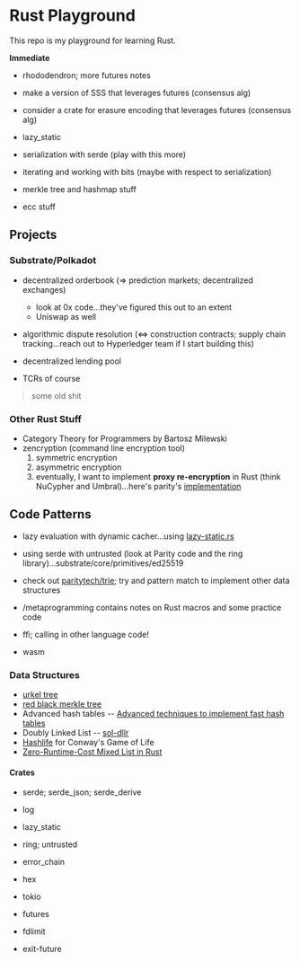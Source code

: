 # Rust Playground

This repo is my playground for learning Rust.

**Immediate**
* rhododendron; more futures notes
* make a version of SSS that leverages futures (consensus alg)
* consider a crate for erasure encoding that leverages futures (consensus alg)

* lazy_static
* serialization with serde (play with this more)
* iterating and working with bits (maybe with respect to serialization)
* merkle tree and hashmap stuff
* ecc stuff

## Projects

### Substrate/Polkadot

* decentralized orderbook (=> prediction markets; decentralized exchanges)
    * look at 0x code...they've figured this out to an extent
    * Uniswap as well

* algorithmic dispute resolution (<=> construction contracts; supply chain tracking...reach out to Hyperledger team if I start building this)

* decentralized lending pool

* TCRs of course

> some old shit

### Other Rust Stuff

* Category Theory for Programmers by Bartosz Milewski
* zencryption (command line encryption tool)
    1. symmetric encryption
    2. asymmetric encryption
    3. eventually, I want to implement **proxy re-encryption** in Rust (think NuCypher and Umbral)...here's parity's [implementation](https://github.com/paritytech/xpremtinel)

## Code Patterns
* lazy evaluation with dynamic cacher...using [lazy-static.rs](https://github.com/rust-lang-nursery/lazy-static.rs)

* using serde with untrusted (look at Parity code and the ring library)...substrate/core/primitives/ed25519

* check out [paritytech/trie](https://github.com/paritytech/trie); try and pattern match to implement other data structures

* /metaprogramming contains notes on Rust macros and some practice code

* ffi; calling in other language code!

* wasm

### Data Structures
* [urkel tree](https://github.com/handshake-org/urkel)
* [red black merkle tree](https://github.com/amiller/redblackmerkle)
* Advanced hash tables -- [Advanced techniques to implement fast hash tables](https://attractivechaos.wordpress.com/2018/10/01/advanced-techniques-to-implement-fast-hash-tables/)
* Doubly Linked List -- [sol-dllr](https://github.com/skmgoldin/sol-dll/blob/master/contracts/DLL.sol)
* [Hashlife](https://en.wikipedia.org/wiki/Hashlife) for Conway's Game of Life
* [Zero-Runtime-Cost Mixed List in Rust](http://nercury.github.io/rust/interesting/2015/12/12/typed-arrays.html)

#### Crates
* serde; serde_json; serde_derive
* log
* lazy_static
* ring; untrusted
* error_chain
* hex

* tokio
* futures
* fdlimit
* exit-future